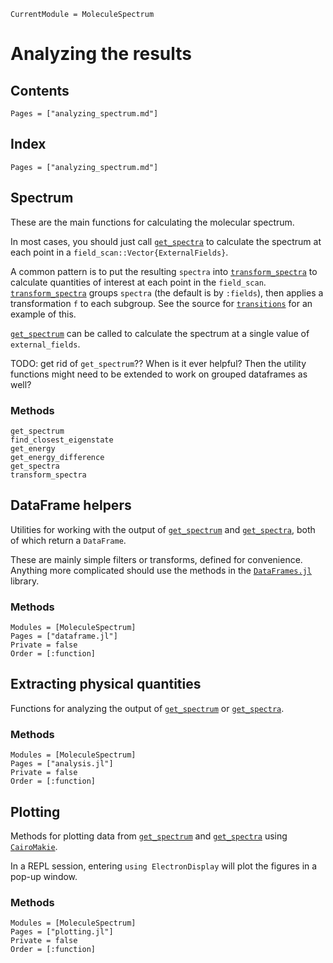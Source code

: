 ```@meta
CurrentModule = MoleculeSpectrum
```

# Analyzing the results

## Contents

```@contents
Pages = ["analyzing_spectrum.md"]
```

## Index

```@index
Pages = ["analyzing_spectrum.md"]
```

## Spectrum

These are the main functions for calculating the molecular spectrum.

In most cases, you should just call [`get_spectra`](@ref) to calculate
the spectrum at each point in a `field_scan::Vector{ExternalFields}`.

A common pattern is to put the resulting `spectra` into
[`transform_spectra`](@ref) to calculate quantities of interest at each
point in the `field_scan`. [`transform_spectra`](@ref) groups `spectra`
(the default is by `:fields`), then applies a transformation `f` to each
subgroup. See the source for [`transitions`](@ref) for an example of this.

[`get_spectrum`](@ref) can be called to calculate the spectrum at a single
value of `external_fields`.

TODO: get rid of `get_spectrum`?? When is it ever helpful? Then the utility functions
might need to be extended to work on grouped dataframes as well?

### Methods
```@docs
get_spectrum
find_closest_eigenstate
get_energy
get_energy_difference
get_spectra
transform_spectra
```

## DataFrame helpers

Utilities for working with the output of [`get_spectrum`](@ref) and
[`get_spectra`](@ref), both of which return a `DataFrame`.

These are mainly simple filters or transforms, defined for convenience.
Anything more complicated should use the methods in the
[`DataFrames.jl`](https://dataframes.juliadata.org/stable/) library.

### Methods
```@autodocs
Modules = [MoleculeSpectrum]
Pages = ["dataframe.jl"]
Private = false
Order = [:function]
```

## Extracting physical quantities

Functions for analyzing the output of [`get_spectrum`](@ref) or
[`get_spectra`](@ref).

### Methods
```@autodocs
Modules = [MoleculeSpectrum]
Pages = ["analysis.jl"]
Private = false
Order = [:function]
```

## Plotting

Methods for plotting data from [`get_spectrum`](@ref) and
[`get_spectra`](@ref) using
[`CairoMakie`](https://makie.juliaplots.org/stable/documentation/backends/cairomakie/).

In a REPL session, entering `using ElectronDisplay` will plot the figures in a
pop-up window.

### Methods
```@autodocs
Modules = [MoleculeSpectrum]
Pages = ["plotting.jl"]
Private = false
Order = [:function]
```